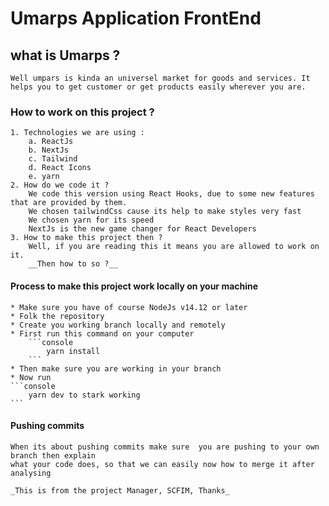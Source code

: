 # Umarps Application FrontEnd

## what is Umarps ?

    Well umpars is kinda an universel market for goods and services. It helps you to get customer or get products easily wherever you are.

### How to work on this project ?

    1. Technologies we are using :
        a. ReactJs
        b. NextJs
        c. Tailwind
        d. React Icons
        e. yarn
    2. How do we code it ?
        We code this version using React Hooks, due to some new features that are provided by them.
        We chosen tailwindCss cause its help to make styles very fast
        We chosen yarn for its speed
        NextJs is the new game changer for React Developers
    3. How to make this project then ?
        Well, if you are reading this it means you are allowed to work on it.
        __Then how to so ?__
            

#### Process to make this project work locally on your machine

    * Make sure you have of course NodeJs v14.12 or later
    * Folk the repository
    * Create you working branch locally and remotely
    * First run this command on your computer 
        ```console
            yarn install 
        ```
    * Then make sure you are working in your branch
    * Now run    
    ```console 
        yarn dev to stark working 
    ```

#### Pushing commits

    When its about pushing commits make sure  you are pushing to your own branch then explain
    what your code does, so that we can easily now how to merge it after analysing

    _This is from the project Manager, SCFIM, Thanks_
